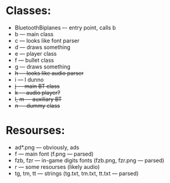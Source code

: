 # Classes:
* BluetoothBiplanes –- entry point, calls b
* b — main class
* c — looks like font parser
* d — draws something
* e — player class
* f — bullet class
* g — draws something
* ~~h — looks like audio parser~~
* i — I dunno
* ~~j — main BT class~~
* ~~k — audio player?~~
* ~~l, m — auxiliary BT~~
* ~~n — dummy class~~

# Resourses:
* ad*.png — obviously, ads
* f — main font (f.png — parsed)
* fzb, fzr — in-game digits fonts (fzb.png, fzr.png — parsed)
* r — some resourses (likely audio)
* tg, tm, tt — strings (tg.txt, tm.txt, tt.txt — parsed)
